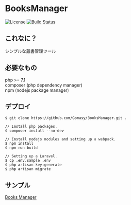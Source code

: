 BooksManager
============
![License](https://img.shields.io/github/license/Gomasy/BooksManager.svg)
[![Build Status](https://travis-ci.org/Gomasy/BooksManager.svg?branch=master)](https://travis-ci.org/Gomasy/BooksManager)

## これなに？
シンプルな蔵書管理ツール  

## 必要なもの
php >= 7.1  
composer (php dependency manager)  
npm (nodejs package manager)

## デプロイ
    $ git clone https://github.com/Gomasy/BooksManager.git .

    // Install php packages.
    $ composer install --no-dev

    // Install nodejs modules and setting up a webpack.
    $ npm install
    $ npm run build

    // Setting up a Laravel.
    $ cp .env.sample .env
    $ php artisan key:generate
    $ php artisan migrate

## サンプル
[Books Manager](https://books.gomasy.jp/)
